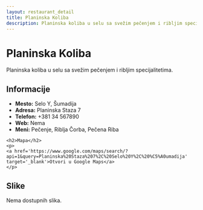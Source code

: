 ```yaml
---
layout: restaurant_detail
title: Planinska Koliba
description: Planinska koliba u selu sa svežim pečenjem i ribljim specijalitetima.
---
```


# Planinska Koliba
<p class="description">Planinska koliba u selu sa svežim pečenjem i ribljim specijalitetima.</p>

<div class="left-column text-content">
    <h2>Informacije</h2>
    <ul>
        <li><strong>Mesto:</strong> Selo Y, Šumadija</li>
        <li><strong>Adresa:</strong> Planinska Staza 7</li>
        <li><strong>Telefon:</strong> +381 34 567890</li>
        <li><strong>Web:</strong> Nema</li>
        <li><strong>Meni:</strong> Pečenje, Riblja Čorba, Pečena Riba</li>
    </ul>

    <h2>Mapa</h2>
    <p>
    <a href='https://www.google.com/maps/search/?api=1&query=Planinska%20Staza%207%2C%20Selo%20Y%2C%20%C5%A0umadija' target='_blank'>Otvori u Google Maps</a>
    </p>
</div>

<div class="right-column">
    <h2>Slike</h2>
    <div class="images-grid">
<p>Nema dostupnih slika.</p>
    </div>
</div>